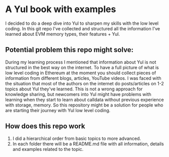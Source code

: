 # A Yul book with examples
I decided to do a deep dive into Yul to sharpen my skills with the low level coding. In this git repo I've collected and structured all the information I've learned about EVM memory types, their features + Yul.

## Potential problem this repo might solve:
During my learning process I mentioned that information about Yul is not structured in the best way on the internet. To have a full picture of what is low level coding in Ethereum at the moment you should collect pieces of information from different blogs, articles, YouTube videos. I was faced with the situation that most of the authors on the internet do posts/articles on 1-2 topics about Yul they've learned. This is not a wrong approach for knowledge sharing, but newcomers into Yul might have problems with learning when they start to learn about calldata without previous experience with storage, memory. So this repository might be a solution for people who are starting their journey with Yul low level coding. 

## How does this repo work
1. I did a hierarchical order from basic topics to more advanced.
2. In each folder there will be a README.md file with all information, details and examples related to the topic.


